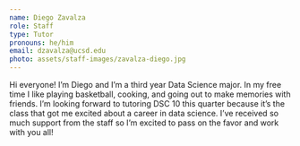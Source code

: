 ```yaml
---
name: Diego Zavalza
role: Staff
type: Tutor
pronouns: he/him
email: dzavalza@ucsd.edu
photo: assets/staff-images/zavalza-diego.jpg
---
```

Hi everyone! I’m Diego and I’m a third year Data Science major. In my free time I like playing basketball, cooking, and going out to make memories with friends. I’m looking forward to tutoring DSC 10 this quarter because it’s the class that got me excited about a career in data science. I’ve received so much support from the staff so I’m excited to pass on the favor and work with you all!